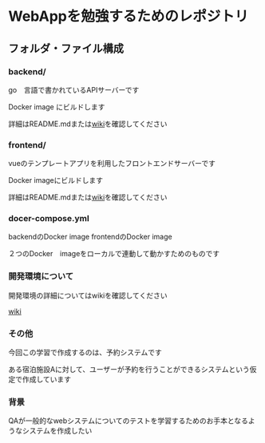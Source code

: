 # WebAppを勉強するためのレポジトリ

## フォルダ・ファイル構成

### backend/

go　言語で書かれているAPIサーバーです

Docker image にビルドします

詳細はREADME.mdまたは[wiki](https://github.com/dandk105/webapp_study/wiki/%E3%81%93%E3%81%AE%E3%83%97%E3%83%AD%E3%82%B8%E3%82%A7%E3%82%AF%E3%83%88%E3%81%AE%E9%96%8B%E7%99%BA%E7%92%B0%E5%A2%83%E3%81%AB%E3%81%A4%E3%81%84%E3%81%A6#frontend)を確認してください

### frontend/

vueのテンプレートアプリを利用したフロントエンドサーバーです

Docker imageにビルドします

詳細はREADME.mdまたは[wiki](https://github.com/dandk105/webapp_study/wiki/%E3%81%93%E3%81%AE%E3%83%97%E3%83%AD%E3%82%B8%E3%82%A7%E3%82%AF%E3%83%88%E3%81%AE%E9%96%8B%E7%99%BA%E7%92%B0%E5%A2%83%E3%81%AB%E3%81%A4%E3%81%84%E3%81%A6#frontend)を確認してください

### docer-compose.yml

backendのDocker image
frontendのDocker image

２つのDocker　imageをローカルで連動して動かすためのものです

### 開発環境について

開発環境の詳細についてはwikiを確認してください

[wiki](https://github.com/dandk105/webapp_study/wiki)

### その他
今回この学習で作成するのは、予約システムです

ある宿泊施設Aに対して、ユーザーが予約を行うことができるシステムという仮定で作成しています

### 背景
QAが一般的なwebシステムについてのテストを学習するためのお手本となるようなシステムを作成したい
